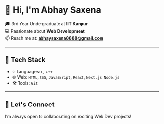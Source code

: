 # 👋 Hi, I'm Abhay Saxena

🎓 3rd Year Undergraduate at **IIT Kanpur**  
💻 Passionate about **Web Development**  
📫 Reach me at: **abhaysaxena8888@gmail.com**

---

## 🚀 Tech Stack
- 💡 Languages: `C`, `C++`
- 🌐 Web: `HTML`, `CSS`, `JavaScript`, `React`, `Next.js`, `Node.js`
- 🛠 Tools: `Git`

---


## 🤝 Let's Connect
I’m always open to collaborating on exciting Web Dev projects!
